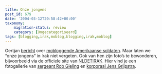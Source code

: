 ```yaml
---
title: Onze jongens
post_id: 679
date: '2004-03-12T20:58:42+00:00'
taxonomy:
    migration-status: review
    category: [Ongecategoriseerd]
tags: [blogging,irak,moblog,blogging,irak,moblog]
---
```

Gertjan [bericht](http://gertjan.kole.info/pivot1/entry.php?id=545) over [mobloggende Amerikaanse soldaten](http://jhong.org/frontline.html). Maar laten we “onze jongens” in Irak niet vergeten. Ook van hen zijn foto’s te bewonderen, bijvoorbeeld via de officiele site van [NLDETIRAK](http://www.nldetirak.nl/). Hier vind je een fotogallerie van [sergeant Rob Gieling](http://www.nldetirak.nl/archief/sfir12/fotopagina1.html) en [korporaal Jens Grijpstra](http://www.nldetirak.nl/archief/sfir12/fotopagina2.html).